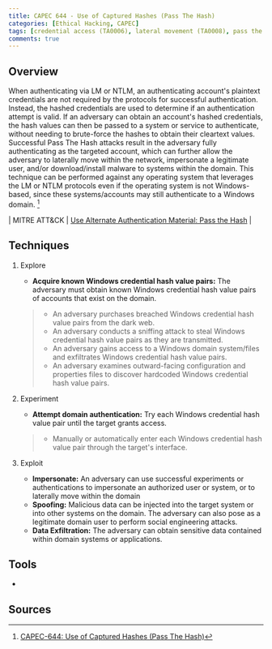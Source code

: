 ```yaml
---
title: CAPEC 644 - Use of Captured Hashes (Pass The Hash)
categories: [Ethical Hacking, CAPEC]
tags: [credential access (TA0006), lateral movement (TA0008), pass the hash,]
comments: true
---
```


## Overview

When authenticating via LM or NTLM, an authenticating account's plaintext credentials are not required by the protocols for successful authentication. Instead, the hashed credentials are used to determine if an authentication attempt is valid. If an adversary can obtain an account's hashed credentials, the hash values can then be passed to a system or service to authenticate, without needing to brute-force the hashes to obtain their cleartext values. Successful Pass The Hash attacks result in the adversary fully authenticating as the targeted account, which can further allow the adversary to laterally move within the network, impersonate a legitimate user, and/or download/install malware to systems within the domain. This technique can be performed against any operating system that leverages the LM or NTLM protocols even if the operating system is not Windows-based, since these systems/accounts may still authenticate to a Windows domain. [^1]

| MITRE ATT&CK | [Use Alternate Authentication Material: Pass the Hash](https://attack.mitre.org/techniques/T1550/002/) |

## Techniques

1. Explore

   - **Acquire known Windows credential hash value pairs:** The adversary must obtain known Windows credential hash value pairs of accounts that exist on the domain.

    > - An adversary purchases breached Windows credential hash value pairs from the dark web.
    > - An adversary conducts a sniffing attack to steal Windows credential hash value pairs as they are transmitted.
    > - An adversary gains access to a Windows domain system/files and exfiltrates Windows credential hash value pairs.
    > - An adversary examines outward-facing configuration and properties files to discover hardcoded Windows credential hash value pairs.

2. Experiment

   - **Attempt domain authentication:** Try each Windows credential hash value pair until the target grants access.

    > - Manually or automatically enter each Windows credential hash value pair through the target's interface.

3. Exploit

   - **Impersonate:** An adversary can use successful experiments or authentications to impersonate an authorized user or system, or to laterally move within the domain
   - **Spoofing:** Malicious data can be injected into the target system or into other systems on the domain. The adversary can also pose as a legitimate domain user to perform social engineering attacks.
   - **Data Exfiltration:** The adversary can obtain sensitive data contained within domain systems or applications.

## Tools

- 

## Sources

[^1]: [CAPEC-644: Use of Captured Hashes (Pass The Hash)](https://capec.mitre.org/data/definitions/644.html)